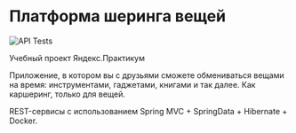 # Платформа шеринга вещей

![API Tests](https://github.com/NikitPA/java-shareit/actions/workflows/api-tests.yml/badge.svg)

Учебный проект Яндекс.Практикум

Приложение, в котором вы с друзьями сможете обмениваться вещами на время:
инструментами, гаджетами, книгами и так далее. Как каршеринг, только для вещей.

REST-сервисы с использованием Spring MVC + SpringData + Hibernate + Docker.
